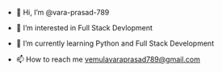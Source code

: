 - 👋 Hi, I’m @vara-prasad-789
- 👀 I’m interested in Full Stack Devlopment
- 🌱 I’m currently learning Python and Full Stack Development

- 📫 How to reach me vemulavaraprasad789@gmail.com

<!---
vara-prasad-789/vara-prasad-789 is a ✨ special ✨ repository because its `README.md` (this file) appears on your GitHub profile.
You can click the Preview link to take a look at your changes.
--->
